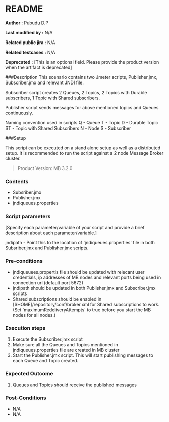 # README

**Author :** Pubudu D.P

**Last modified by :** N/A

**Related public jira :** N/A

**Related testcases :** N/A

**Deprecated :** [This is an optional field. Please provide the product version when the artifact is deprecated]


###Description
This scenario contains two Jmeter scripts, Publisher.jmx, Subscriber.jmx and relevant JNDI file. 

Subscriber script creates 2 Queues, 2 Topics, 2 Topics with Durable subscribers, 1 Topic with Shared subscribers.

Publisher script sends messages for above mentioned topics and Queues continuously.

Naming convention used in scripts
Q - Queue
T - Topic
D - Durable Topic
ST - Topic with Shared Subscribers
N - Node
S - Subscriber

###Setup

This script can be executed on a stand alone setup as well as a distributed setup. It is recommended to run the script against a 2 node Message Broker cluster.



> Product Version: MB 3.2.0


### Contents 
  - Subsriber.jmx
  - Publisher.jmx
  - jndiqueues.properties

### Script parameters
[Specify each parameter/variable of your script and provide a brief description about each parameter/variable.]

jndipath - Point this to the location of 'jndiqueues.properties' file in both Subsriber.jmx and Publisher.jmx scripts.


### Pre-conditions
- jndiqueuees.propertis file should be updated with relecant user credentials, ip addresses of MB nodes and relevant ports being used in connection url (default port 5672)
- jndipath should be updated in both Publisher.jmx and Subscriber.jmx scripts
- Shared subscriptions should be enabled in [$HOME]/repository/conf/broker.xml for Shared subscriptions to work. (Set 'maximumRedeliveryAttempts' to true before you start the MB nodes for all nodes.)


### Execution steps

1. Execute the Subscriber.jmx script
2. Make sure all the Queues and Topics mentioned in jndiqueues.properties file are created in MB cluster
3. Start the Publisher.jmx script. This will start publishing messages to each Queue and Topic created. 


### Expected Outcome
1. Queues and Topics should receive the published messages


### Post-Conditions
- N/A
- N/A
